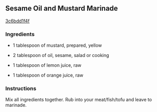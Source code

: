 ## Sesame Oil and Mustard Marinade

[3c6bdd1f4f](http://www.food.com/recipe/sesame-oil-and-mustard-marinade-196510)

### Ingredients

 - 1 tablespoon of mustard, prepared, yellow

 - 2 tablespoon of oil, sesame, salad or cooking

 - 1 tablespoon of lemon juice, raw

 - 1 tablespoon of orange juice, raw

### Instructions

Mix all ingredients together. Rub into your meat/fish/tofu and leave to marinade.